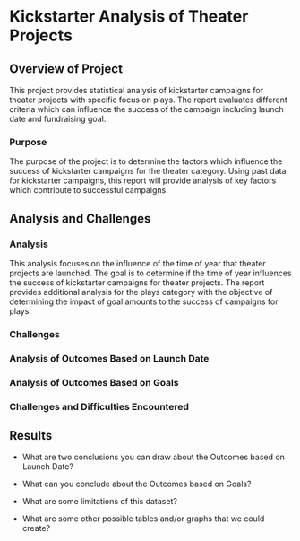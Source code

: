 # Kickstarter Analysis of Theater Projects

## Overview of Project
  This project provides statistical analysis of kickstarter campaigns for theater projects with specific focus on plays.  The report evaluates different criteria which can influence the success of the campaign including launch date and fundraising goal. 

### Purpose
The purpose of the project is to determine the factors which influence the success of kickstarter campaigns for the theater category.  Using past data for kickstarter campaigns, this report will provide analysis of key factors which contribute to successful campaigns.

## Analysis and Challenges  
### Analysis
This analysis focuses on the influence of the time of year that theater projects are launched.  The goal is to determine if the time of year influences the success of kickstarter campaigns for theater projects.  The report provides additional analysis for the plays category with the objective of determining the impact of goal amounts to the success of campaigns for plays.

### Challenges

### Analysis of Outcomes Based on Launch Date

### Analysis of Outcomes Based on Goals

### Challenges and Difficulties Encountered

## Results

- What are two conclusions you can draw about the Outcomes based on Launch Date?

- What can you conclude about the Outcomes based on Goals?

- What are some limitations of this dataset?

- What are some other possible tables and/or graphs that we could create?
